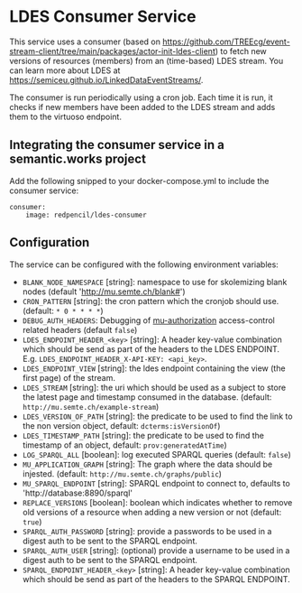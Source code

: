 # LDES Consumer Service

This service uses a consumer (based on https://github.com/TREEcg/event-stream-client/tree/main/packages/actor-init-ldes-client) to fetch new versions of resources (members) from an (time-based) LDES stream.
You can learn more about LDES at https://semiceu.github.io/LinkedDataEventStreams/.

The consumer is run periodically using a cron job. Each time it is run, it checks if new members have been added to the LDES stream and adds them to the virtuoso endpoint.

## Integrating the consumer service in a semantic.works project

Add the following snipped to your docker-compose.yml to include the consumer service:

```
consumer:
    image: redpencil/ldes-consumer
```


## Configuration

The service can be configured with the following environment variables:

- `BLANK_NODE_NAMESPACE` [string]: namespace to use for skolemizing blank nodes (default 'http://mu.semte.ch/blank#')
- `CRON_PATTERN` [string]: the cron pattern which the cronjob should use. (default: `* 0 * * * *`)
- `DEBUG_AUTH_HEADERS`: Debugging of [mu-authorization](https://github.com/mu-semtech/mu-authorization) access-control related headers (default `false`)
- `LDES_ENDPOINT_HEADER_<key>` [string]: A header key-value combination which should be send as part of the headers to the LDES ENDPOINT. E.g. `LDES_ENDPOINT_HEADER_X-API-KEY: <api_key>`.
- `LDES_ENDPOINT_VIEW` [string]: the ldes endpoint containing the view (the first page) of the stream.
- `LDES_STREAM` [string]: the uri which should be used as a subject to store the latest page and timestamp consumed in the database. (default: `http://mu.semte.ch/example-stream`)
- `LDES_VERSION_OF_PATH` [string]: the predicate to be used to find the link to the non version object, default: `dcterms:isVersionOf`)
- `LDES_TIMESTAMP_PATH` [string]: the predicate to be used to find the timestamp of an object, default: `prov:generatedAtTime`)
- `LOG_SPARQL_ALL` [boolean]: log executed SPARQL queries (default: `false`)
- `MU_APPLICATION_GRAPH` [string]: The graph where the data should be injested. (default: `http://mu.semte.ch/graphs/public`)
- `MU_SPARQL_ENDPOINT` [string]: SPARQL endpoint to connect to, defaults to 'http://database:8890/sparql'
- `REPLACE_VERSIONS` [boolean]: boolean which indicates whether to remove old versions of a resource when adding a new version or not (default: `true`)
- `SPARQL_AUTH_PASSWORD` [string]: provide a passwords to be used in a digest auth to be sent to the SPARQL endpoint.
- `SPARQL_AUTH_USER` [string]: (optional) provide a username to be used in a digest auth to be sent to the SPARQL endpoint.
- `SPARQL_ENDPOINT_HEADER_<key>` [string]: A header key-value combination which should be send as part of the headers to the SPARQL ENDPOINT.
